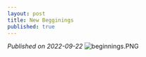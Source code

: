 ```yaml
---
layout: post
title: New Begginings
published: true
---
```


_Published on 2022-09-22_
![beginnings.PNG]({{site.baseurl}}/images/beginnings.PNG)
